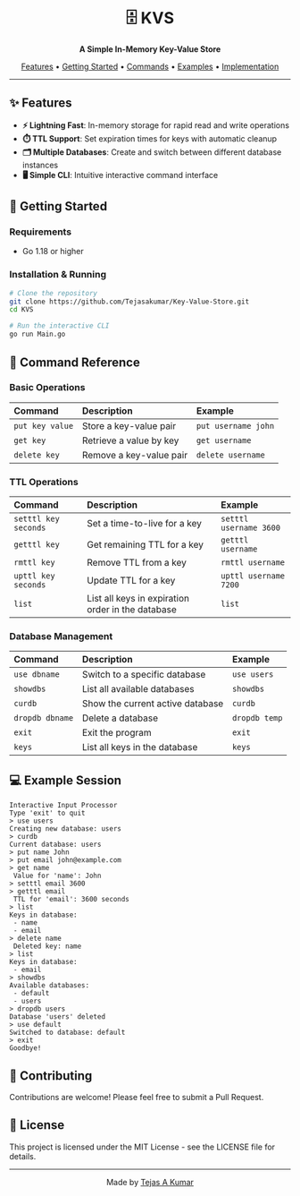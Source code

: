 





<div align="center">
  <h1>🗄️ KVS</h1>
  <p><strong>A Simple In-Memory Key-Value Store</strong></p>
  <p>
    <a href="#features">Features</a> •
    <a href="#getting-started">Getting Started</a> •
    <a href="#command-reference">Commands</a> •
    <a href="#example-session">Examples</a> •
    <a href="#implementation-details">Implementation</a>
  </p>
</div>

---

## ✨ Features

- **⚡ Lightning Fast**: In-memory storage for rapid read and write operations
- **⏱️ TTL Support**: Set expiration times for keys with automatic cleanup
- **🗂️ Multiple Databases**: Create and switch between different database instances
- **🖥️ Simple CLI**: Intuitive interactive command interface

## 🚀 Getting Started

### Requirements

- Go 1.18 or higher

### Installation & Running

```bash
# Clone the repository
git clone https://github.com/Tejasakumar/Key-Value-Store.git
cd KVS

# Run the interactive CLI
go run Main.go
```

## 📝 Command Reference

### Basic Operations

| Command | Description | Example |
|:--------|:------------|:--------|
| `put key value` | Store a key-value pair | `put username john` |
| `get key` | Retrieve a value by key | `get username` |
| `delete key` | Remove a key-value pair | `delete username` |


### TTL Operations

| Command | Description | Example |
|:--------|:------------|:--------|
| `setttl key seconds` | Set a time-to-live for a key | `setttl username 3600` |
| `getttl key` | Get remaining TTL for a key | `getttl username` |
| `rmttl key` | Remove TTL from a key | `rmttl username` |
| `upttl key seconds` | Update TTL for a key | `upttl username 7200` |
| `list` | List all keys in expiration order in the database | `list` |

### Database Management

| Command | Description | Example |
|:--------|:------------|:--------|
| `use dbname` | Switch to a specific database | `use users` |
| `showdbs` | List all available databases | `showdbs` |
| `curdb` | Show the current active database | `curdb` |
| `dropdb dbname` | Delete a database | `dropdb temp` |
| `exit` | Exit the program | `exit` |
| `keys` | List all keys in the database | `keys` |

## 💻 Example Session

```
Interactive Input Processor
Type 'exit' to quit
> use users
Creating new database: users
> curdb
Current database: users
> put name John
> put email john@example.com
> get name
 Value for 'name': John
> setttl email 3600
> getttl email
 TTL for 'email': 3600 seconds
> list
Keys in database:
 - name
 - email
> delete name
 Deleted key: name
> list
Keys in database:
 - email
> showdbs
Available databases:
 - default
 - users
> dropdb users
Database 'users' deleted
> use default
Switched to database: default
> exit
Goodbye!
```

## 🤝 Contributing

Contributions are welcome! Please feel free to submit a Pull Request.

## 📄 License

This project is licensed under the MIT License - see the LICENSE file for details.

---

<div align="center">
  <p>Made by <a href="https://github.com/yourusername">Tejas A Kumar</a></p>
</div>
